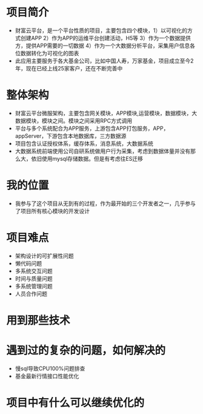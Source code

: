 # 项目简介
+ 财富云平台，是一个平台性质的项目，主要包含四个模块，1）以可视化的方式创建APP 2）作为APP的运维平台创建活动，H5等 3）作为一个数据提供方，提供APP需要的一切数据 4）作为一个大数据分析平台，采集用户信息各位数据转化为可视化的图表
+ 此应用主要服务于各大基金公司，比如中国人寿，万家基金，项目成立至今2年，现在已经上线25家客户，还在不断完善中

# 整体架构
+ 财富云平台微服架构，主要包含网关模块，APP模块,运营模块，数据模块，大数据模块，模块之间。模块之间采用RPC方式调用
+ 平台与多个系统配合为APP服务，上游包含APP打包服务，APP，appServer，下游包含本地数据库，三方数据源
+ 项目包含认证授权体系，缓存体系，消息系统，大数据系统
+ 大数据系统前端使用公司自研系统做用户行为采集，考虑到数据体量并没有那么大，依旧使用mysql存储数据。但是有考虑往ES迁移

# 我的位置
+ 我参与了这个项目从无到有的过程，作为最开始的三个开发者之一，几乎参与了项目所有核心模块的开发设计

# 项目难点
+ 架构设计的可扩展性问题
+ 懒代码问题
+ 多系统交互问题
+ 时间与质量问题
+ 多系统管理问题
+ 人员合作问题

# 用到那些技术

# 遇到过的复杂的问题，如何解决的
- 慢sql导致CPU100%问题排查
- 基金最新行情接口性能优化

# 项目中有什么可以继续优化的